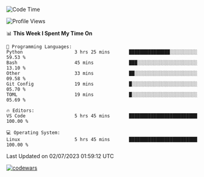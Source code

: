 <!--START_SECTION:waka-->
![Code Time](http://img.shields.io/badge/Code%20Time-212%20hrs%2047%20mins-blue)

![Profile Views](http://img.shields.io/badge/Profile%20Views-97-blue)

📊 **This Week I Spent My Time On** 

```text
💬 Programming Languages: 
Python                   3 hrs 25 mins       ███████████████░░░░░░░░░░   59.53 % 
Bash                     45 mins             ███░░░░░░░░░░░░░░░░░░░░░░   13.10 % 
Other                    33 mins             ██░░░░░░░░░░░░░░░░░░░░░░░   09.58 % 
Git Config               19 mins             █░░░░░░░░░░░░░░░░░░░░░░░░   05.70 % 
TOML                     19 mins             █░░░░░░░░░░░░░░░░░░░░░░░░   05.69 % 

🔥 Editors: 
VS Code                  5 hrs 45 mins       █████████████████████████   100.00 % 

💻 Operating System: 
Linux                    5 hrs 45 mins       █████████████████████████   100.00 % 
```


 Last Updated on 02/07/2023 01:59:12 UTC
<!--END_SECTION:waka-->
[![codewars](https://www.codewars.com/users/Delitel/badges/large)](https://www.codewars.com/users/Delitel)   
